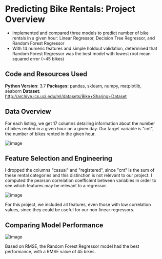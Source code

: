 # Predicting Bike Rentals: Project Overview
- Implemented and compared three models to predict number of bike rentals in a given hour: Linear Regressor, Decision Tree Regressor, and Random Forest Regressor
- With 14 numeric features and simple holdout validation, determined that Random Forest Regressor was the best model with lowest root mean squared error (~45 bikes)

## Code and Resources Used
**Python Version:** 3.7
**Packages:** pandas, sklearn, numpy, matplotlib, seaborn
**Dataset:** http://archive.ics.uci.edu/ml/datasets/Bike+Sharing+Dataset

## Data Overview
For each listing, we get 17 columns detailing information about the number of bikes rented in a given hour on a given day. Our target variable is "cnt", the number of bikes rented in the given hour.

![image](https://user-images.githubusercontent.com/97380323/173437182-69087cd1-a781-4fbc-b331-ee7c92939705.png)

## Feature Selection and Engineering
I dropped the columns "casual" and "registered", since "cnt" is the sum of these rental categories and this distinction is not relevant to our project.
I computed the pearson correlation coefficient between variables in order to see which features may be relevant to a regressor.

![image](https://user-images.githubusercontent.com/97380323/173437299-8a6d1606-cd31-4b1f-9754-2b7921f94d02.png)

For this project, we included all features, even those with low correlation values, since they could be useful for our non-linear regressors.

## Comparing Model Performance

![image](https://user-images.githubusercontent.com/97380323/173437360-8a400ebe-c77b-4ec1-b3dd-313de47d5374.png)

Based on RMSE, the Random Forest Regressor model had the best performance, with a RMSE value of 45 bikes.

